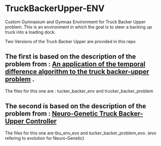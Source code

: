 # TruckBackerUpper-ENV
Custom Gymnasium and Gymnax Environment for Truck Backer Upper problem. This is an environment in which the goal is to steer a backing up truck into a loading dock. 


Two Versions of the Truck Backer Upper are provided in this repo

## The first is based on the description of the problem from : [An application of the temporal difference algorithm to the truck backer-upper problem](https://www.esann.org/sites/default/files/proceedings/legacy/es2014-108.pdf) .
The files for this one are : tucker_backer_env and trucker_backer_problem 

## The second is based on the description of the problem from : [Neuro-Genetic Truck Backer-Upper Controller](https://inria.hal.science/hal-02985436/document) 
The files for this one are tbu_env_evo and tucker_backer_problem_evo. (evo refering to evolution for Neuro-Genetic) 
